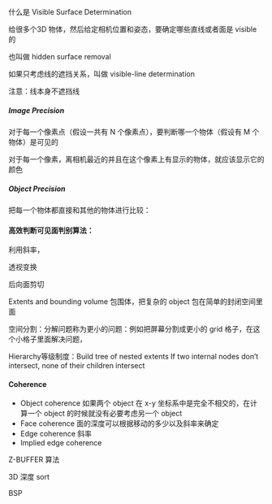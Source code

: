 什么是 Visible Surface Determination

给很多个3D 物体，然后给定相机位置和姿态，要确定哪些直线或者面是 visible 的

也叫做 hidden surface removal

如果只考虑线的遮挡关系，叫做 visible-line determination

注意：线本身不遮挡线

##### Image Precision

对于每一个像素点（假设一共有 N 个像素点），要判断哪一个物体（假设有 M 个物体）是可见的

对于每一个像素，离相机最近的并且在这个像素上有显示的物体，就应该显示它的颜色

##### Object Precision

把每一个物体都直接和其他的物体进行比较：

#### 高效判断可见面判别算法：

利用斜率，

透视变换

后向面剪切

Extents and bounding volume 包围体，把复杂的 object 包在简单的封闭空间里面

空间分割：分解问题称为更小的问题：例如把屏幕分割成更小的 grid 格子，在这个小格子里面解决问题，

Hierarchy等级制度：Build tree of nested extents
If two internal nodes don’t intersect, none of their children
intersect 

#### Coherence

- Object coherence
  如果两个 object 在 x-y 坐标系中是完全不相交的，在计算一个 object 的时候就没有必要考虑另一个 object
- Face coherence
   面的深度可以根据移动的多少以及斜率来确定
- Edge coherence
   斜率
- Implied edge coherence



Z-BUFFER 算法

3D 深度 sort

BSP



